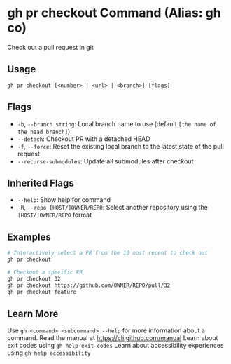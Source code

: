 # gh pr checkout Command (Alias: gh co)

Check out a pull request in git

## Usage

```
gh pr checkout [<number> | <url> | <branch>] [flags]
```

## Flags

*   `-b`, `--branch string`: Local branch name to use (default `[the name of the head branch]`)
*   `--detach`: Checkout PR with a detached HEAD
*   `-f`, `--force`: Reset the existing local branch to the latest state of the pull request
*   `--recurse-submodules`: Update all submodules after checkout

## Inherited Flags

*   `--help`: Show help for command
*   `-R`, `--repo [HOST/]OWNER/REPO`: Select another repository using the `[HOST/]OWNER/REPO` format

## Examples

```bash
# Interactively select a PR from the 10 most recent to check out
gh pr checkout

# Checkout a specific PR
gh pr checkout 32
gh pr checkout https://github.com/OWNER/REPO/pull/32
gh pr checkout feature
```

## Learn More

Use `gh <command> <subcommand> --help` for more information about a command.
Read the manual at https://cli.github.com/manual
Learn about exit codes using `gh help exit-codes`
Learn about accessibility experiences using `gh help accessibility`
